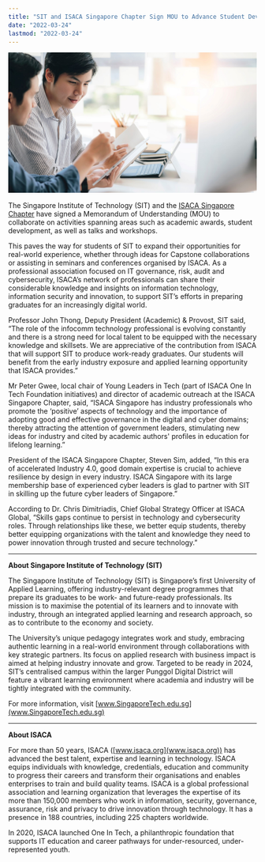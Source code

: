 ```yaml
---
title: "SIT and ISACA Singapore Chapter Sign MOU to Advance Student Development in Technology"
date: "2022-03-24"
lastmod: "2022-03-24"
---
```


![SIT-ISACA_MOU](./sit-isaca-mou.jpg)
 
The Singapore Institute of Technology (SIT) and the [ISACA Singapore Chapter](https://engage.isaca.org/singaporechapter/home "ISACA Singapore Chapter") have signed a Memorandum of Understanding (MOU) to collaborate on activities spanning areas such as academic awards, student development, as well as talks and workshops.

This paves the way for students of SIT to expand their opportunities for real-world experience, whether through ideas for Capstone collaborations or assisting in seminars and conferences organised by ISACA. As a professional association focused on IT governance, risk, audit and cybersecurity, ISACA’s network of professionals can share their considerable knowledge and insights on information technology, information security and innovation, to support SIT’s efforts in preparing graduates for an increasingly digital world.

Professor John Thong, Deputy President (Academic) & Provost, SIT said, “The role of the infocomm technology professional is evolving constantly and there is a strong need for local talent to be equipped with the necessary knowledge and skillsets. We are appreciative of the contribution from ISACA that will support SIT to produce work-ready graduates. Our students will benefit from the early industry exposure and applied learning opportunity that ISACA provides.”

Mr Peter Gwee, local chair of Young Leaders in Tech (part of ISACA One In Tech Foundation initiatives) and director of academic outreach at the ISACA Singapore Chapter, said, “ISACA Singapore has industry professionals who promote the ‘positive’ aspects of technology and the importance of adopting good and effective governance in the digital and cyber domains; thereby attracting the attention of government leaders, stimulating new ideas for industry and cited by academic authors' profiles in education for lifelong learning.”

President of the ISACA Singapore Chapter, Steven Sim, added, “In this era of accelerated Industry 4.0, good domain expertise is crucial to achieve resilience by design in every industry. ISACA Singapore with its large membership base of experienced cyber leaders is glad to partner with SIT in skilling up the future cyber leaders of Singapore.”

According to Dr. Chris Dimitriadis, Chief Global Strategy Officer at ISACA Global, “Skills gaps continue to persist in technology and cybersecurity roles. Through relationships like these, we better equip students, thereby better equipping organizations with the talent and knowledge they need to power innovation through trusted and secure technology.”

 

________________________________________________________________________

**About Singapore Institute of Technology (SIT)**

The Singapore Institute of Technology (SIT) is Singapore’s first University of Applied Learning, offering industry-relevant degree programmes that prepare its graduates to be work- and future-ready professionals. Its mission is to maximise the potential of its learners and to innovate with industry, through an integrated applied learning and research approach, so as to contribute to the economy and society. 

The University’s unique pedagogy integrates work and study, embracing authentic learning in a real-world environment through collaborations with key strategic partners. Its focus on applied research with business impact is aimed at helping industry innovate and grow. Targeted to be ready in 2024, SIT’s centralised campus within the larger Punggol Digital District will feature a vibrant learning environment where academia and industry will be tightly integrated with the community.

For more information, visit [www.SingaporeTech.edu.sg](www.SingaporeTech.edu.sg)

________________________________________________________________________

**About ISACA**

For more than 50 years, ISACA ([www.isaca.org](www.isaca.org)) has advanced the best talent, expertise and learning in technology. ISACA equips individuals with knowledge, credentials, education and community to progress their careers and transform their organisations and enables enterprises to train and build quality teams. ISACA is a global professional association and learning organization that leverages the expertise of its more than 150,000 members who work in information, security, governance, assurance, risk and privacy to drive innovation through technology. It has a presence in 188 countries, including 225 chapters worldwide.

In 2020, ISACA launched One In Tech, a philanthropic foundation that supports IT education and career pathways for under-resourced, under-represented youth.
